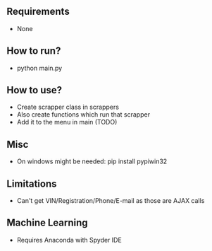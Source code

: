 Requirements
---
 - None

How to run?
---
 - python main.py

How to use?
---
 - Create scrapper class in scrappers
 - Also create functions which run that scrapper
 - Add it to the menu in main (TODO)

Misc
---
 - On windows might be needed: pip install pypiwin32

Limitations
---
 - Can't get VIN/Registration/Phone/E-mail as those are AJAX calls

Machine Learning
---
 - Requires Anaconda with Spyder IDE
